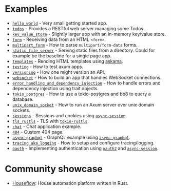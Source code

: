 # Examples

- [`hello_world`](../examples/hello_world.rs) - Very small getting started app.
- [`todos`](../examples/todos.rs) - Provides a RESTful web server managing some Todos.
- [`key_value_store`](../examples/key_value_store.rs) - Slightly larger app with an in-memory key/value store.
- [`form`](../examples/form.rs) - Receiving data from an HTML `<form>`.
- [`multipart_form`](../examples/multipart_form.rs) - How to parse `multipart/form-data` forms.
- [`static_file_server`](../examples/static_file_server.rs) - Serving static files from a directory. Could for example be the baseline for a single page app.
- [`templates`](../examples/templates.rs) - Rending HTML templates using [askama](https://crates.io/crates/askama).
- [`testing`](../examples/testing.rs) - How to test axum apps.
- [`versioning`](../examples/versioning.rs) - How one might version an API.
- [`websocket`](../examples/websocket.rs) - How to build an app that handles WebSocket connections.
- [`error_handling_and_dependency_injection`](../examples/error_handling_and_dependency_injection.rs) - How to handle errors and dependency injection using trait objects.
- [`tokio_postgres`](../examples/tokio_postgres.rs) - How to use a tokio-postgres and bb8 to query a database.
- [`unix_domain_socket`](../examples/unix_domain_socket.rs) - How to run an Axum server over unix domain sockets.
- [`sessions`](../examples/sessions.rs) - Sessions and cookies using [`async-session`](https://crates.io/crates/async-session).
- [`tls_rustls`](../examples/tls_rustls.rs) - TLS with [`tokio-rustls`](https://crates.io/crates/tokio-rustls).
- [`chat`](../examples/chat.rs) - Chat application example.
- [`404`](../examples/404.rs) - Custom 404 page.
- [`async-graphql`](../examples/async-graphql) - GraphQL example using [`async-graphql`](https://crates.io/crates/async-graphql).
- [`tracing_aka_logging`](../examples/tracing_aka_logging) - How to setup and configure tracing/logging.
- [`oauth`](../examples/oauth.rs) - Implementing authentication using [`oauth2`](https://crates.io/crates/oauth2) and [`async-session`](https://crates.io/crates/async-session).


# Community showcase

- [Houseflow](https://github.com/gbaranski/houseflow): House automation platform written in Rust.
